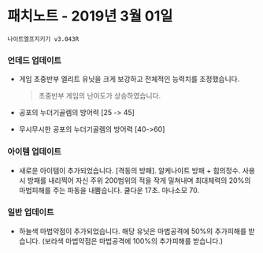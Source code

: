 # 패치노트 - 2019년 3월 01일

```
나이트엘프지키기 v3.043R
```

### 언데드 업데이트

- 게임 초중반부 엘리트 유닛을 크게 보강하고 전체적인 능력치를 조정했습니다.

  > 초중반부 게임의 난이도가 상승하였습니다.
- 공포의 누더기골렘의 방어력 [25 -> 45]
- 무시무시한 공포의 누더기골렘의 방어력 [40->60]

### 아이템 업데이트

- 새로운 아이템이 추가되었습니다. [격동의 방패]. 알케나이트 방패 + 힘의정수. 사용 시 방패를 내리찍어 자신 주위 200범위의 적을 작게 밀쳐내며 최대체력의 20%의 마법피해를 주는 파동을 내뿜습니다. 쿨다운 17초. 마나소모 70.

### 일반 업데이트

- 하늘색 마법약점이 추가되었습니다. 해당 유닛은 마법공격에 50%의 추가피해를 받습니다. (보라색 마법약점은 마법공격에 100%의 추가피해를 받습니다.)

